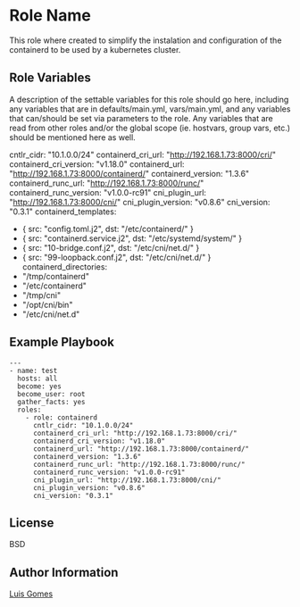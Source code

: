 Role Name
=========

This role where created to simplify the instalation and configuration of the containerd to be used by a kubernetes cluster.

Role Variables
--------------

A description of the settable variables for this role should go here, including any variables that are in defaults/main.yml, vars/main.yml, and any variables that can/should be set via parameters to the role. Any variables that are read from other roles and/or the global scope (ie. hostvars, group vars, etc.) should be mentioned here as well.

cntlr_cidr: "10.1.0.0/24"
containerd_cri_url: "http://192.168.1.73:8000/cri/"
containerd_cri_version: "v1.18.0"
containerd_url: "http://192.168.1.73:8000/containerd/"
containerd_version: "1.3.6"
containerd_runc_url: "http://192.168.1.73:8000/runc/"
containerd_runc_version: "v1.0.0-rc91"
cni_plugin_url: "http://192.168.1.73:8000/cni/"
cni_plugin_version: "v0.8.6"
cni_version: "0.3.1"
containerd_templates:
  - { src: "config.toml.j2", dst: "/etc/containerd/" }
  - { src: "containerd.service.j2", dst: "/etc/systemd/system/" }
  - { src: "10-bridge.conf.j2", dst: "/etc/cni/net.d/" }
  - { src: "99-loopback.conf.j2", dst: "/etc/cni/net.d/" }
containerd_directories:
  - "/tmp/containerd"
  - "/etc/containerd"
  - "/tmp/cni"
  - "/opt/cni/bin"
  - "/etc/cni/net.d"

Example Playbook
----------------

    ---
    - name: test
      hosts: all
      become: yes
      become_user: root
      gather_facts: yes
      roles:
        - role: containerd
          cntlr_cidr: "10.1.0.0/24"
          containerd_cri_url: "http://192.168.1.73:8000/cri/"
          containerd_cri_version: "v1.18.0"
          containerd_url: "http://192.168.1.73:8000/containerd/"
          containerd_version: "1.3.6"
          containerd_runc_url: "http://192.168.1.73:8000/runc/"
          containerd_runc_version: "v1.0.0-rc91"
          cni_plugin_url: "http://192.168.1.73:8000/cni/"
          cni_plugin_version: "v0.8.6"
          cni_version: "0.3.1"

License
-------

BSD

Author Information
------------------

[Luis Gomes](https://github.com/luishmg/luishmg.github.io)
